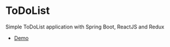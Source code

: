 # ToDoList
Simple ToDoList application with Spring Boot, ReactJS and Redux
- [Demo](https://todolist00.herokuapp.com)
